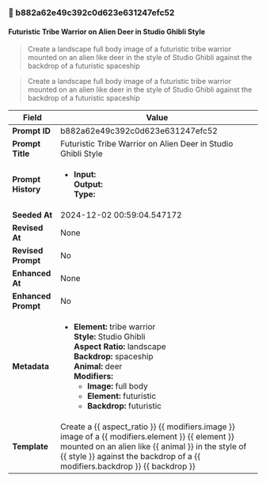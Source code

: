 

### 📜 b882a62e49c392c0d623e631247efc52

#### Futuristic Tribe Warrior on Alien Deer in Studio Ghibli Style

> Create a landscape full body image of a futuristic tribe warrior mounted on an alien like deer in the style of Studio Ghibli against the backdrop of a futuristic spaceship

> Create a landscape full body image of a futuristic tribe warrior mounted on an alien like deer in the style of Studio Ghibli against the backdrop of a futuristic spaceship

| Field          | Value                                                                                                                                                                      |
|----------------|----------------------------------------------------------------------------------------------------------------------------------------------------------------------------|
| **Prompt ID**  | b882a62e49c392c0d623e631247efc52                                                                                                                                                            |
| **Prompt Title**  | Futuristic Tribe Warrior on Alien Deer in Studio Ghibli Style                                                                                                                                                            |
| **Prompt History** | <ul><li>**Input:**  <br> **Output:**  <br> **Type:** </li></ul> |
| **Seeded At** | 2024-12-02 00:59:04.547172                                                                                                                                                   |
| **Revised At** | None                                                                                                                                                   |
| **Revised Prompt** | No                                                                                                                                                                      |
| **Enhanced At** | None                                                                                                                                                  |
| **Enhanced Prompt** | No                                                                                                                                                                    |
| **Metadata**   | <ul><li>**Element:** tribe warrior <br> **Style:** Studio Ghibli <br> **Aspect Ratio:** landscape <br> **Backdrop:** spaceship <br> **Animal:** deer <br> **Modifiers:**<ul><li>**Image:** full body</li><li>**Element:** futuristic</li><li>**Backdrop:** futuristic</li></ul></li></ul> |
| **Template**   | Create a {{ aspect_ratio }} {{ modifiers.image }} image of a {{ modifiers.element }} {{ element }} mounted on an alien like {{ animal }} in the style of {{ style }} against the backdrop of a {{ modifiers.backdrop }} {{ backdrop }}                                                                                                                                           |


